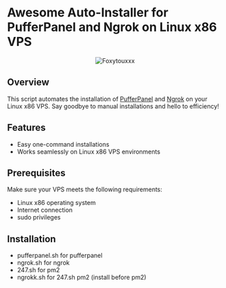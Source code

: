 # Awesome Auto-Installer for PufferPanel and Ngrok on Linux x86 VPS

<div align="center">
  <img src="[Foxyotuxxx](https://cdn.discordapp.com/avatars/912228642736730123/1246e2e7101d55704de62813e7f6c109.png?size=256)" alt="Foxytouxxx">
</div>

## Overview

This script automates the installation of [PufferPanel](https://pufferpanel.com/) and [Ngrok](https://ngrok.com/) on your Linux x86 VPS. Say goodbye to manual installations and hello to efficiency!

## Features

- Easy one-command installations
- Works seamlessly on Linux x86 VPS environments

## Prerequisites

Make sure your VPS meets the following requirements:

- Linux x86 operating system
- Internet connection
- sudo privileges

## Installation
 - pufferpanel.sh for pufferpanel
 - ngrok.sh for ngrok
 - 247.sh for pm2
 - ngrokk.sh for 247.sh pm2 (install before pm2)

